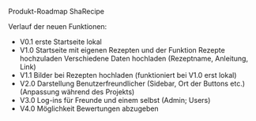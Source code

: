 Produkt-Roadmap ShaRecipe

Verlauf der neuen Funktionen:
- V0.1 erste Startseite lokal
- V1.0 Startseite mit eigenen Rezepten und der Funktion Rezepte hochzuladen
	Verschiedene Daten hochladen (Rezeptname, Anleitung, Link)
- V1.1 Bilder bei Rezepten hochladen (funktioniert bei V1.0 erst lokal)
- V2.0 Darstellung
	Benutzerfreundlicher (Sidebar, Ort der Buttons etc.) (Anpassung während des Projekts)
- V3.0 Log-ins für Freunde und einem selbst (Admin; Users)
- V4.0 Möglichkeit Bewertungen abzugeben

